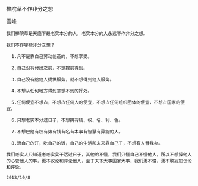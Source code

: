 禅院草不作非分之想

雪峰


    我们禅院草是天底下最老实本分的人，老实本分的人永远不作非分之想。

    我们不作哪些非分之想？

      1.凡不是靠自己劳动创造的，不想享受。

      2.自己没有付出之前，不想提前得到。

      3.自己没有给他人提供服务，就不想得到他人服务。

      4.不想从任何地方得到意想不到的好处。

      5.任何便宜不想占，不想占任何人的便宜，不想占任何组织团体的便宜，不想占国家的便宜。

      6.只想老实本分过日子，不想拥有钱、权、名、利、色。

      7.不想巴结有权有势有钱有名有本事有智慧有异能的人。

      8.流自己的汗，吃自己的饭，自己的生活和未来靠自己干，不想有人替我办。

    我们老实人只知道老老实实干活过日子，其他的不懂，我们只懂自己不懂他人，所以不想操他人的心管他人的事，更不议论和评论他人，至于天下大事国家大事，我们更不懂，更不敢妄加议论和评论。

    2013/10/8



